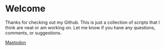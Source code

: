 # Welcome

Thanks for checking out my Github. 
This is just a collection of scripts that I think are neat or am working on. 
Let me know if you have any questions, comments, or suggestions. 

<a rel="me" href="https://mstdn.science/@jamiekaj">Mastodon</a>
